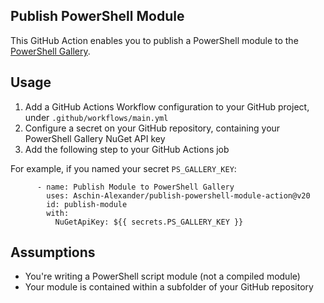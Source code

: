 ## Publish PowerShell Module

This GitHub Action enables you to publish a PowerShell module to the [PowerShell Gallery](https://powershellgallery.com).

## Usage

1. Add a GitHub Actions Workflow configuration to your GitHub project, under `.github/workflows/main.yml`
2. Configure a secret on your GitHub repository, containing your PowerShell Gallery NuGet API key
3. Add the following step to your GitHub Actions job

For example, if you named your secret `PS_GALLERY_KEY`:

```
      - name: Publish Module to PowerShell Gallery
        uses: Aschin-Alexander/publish-powershell-module-action@v20
        id: publish-module
        with:
          NuGetApiKey: ${{ secrets.PS_GALLERY_KEY }}
```

## Assumptions

* You're writing a PowerShell script module (not a compiled module)
* Your module is contained within a subfolder of your GitHub repository
